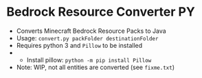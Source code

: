 # Bedrock Resource Converter PY
* Converts Minecraft Bedrock Resource Packs to Java
* Usage: `convert.py packFolder destinationFolder`
* Requires python 3 and `Pillow` to be installed
* * Install pillow: `python -m pip install Pillow`
* Note: WIP, not all entities are converted (see `fixme.txt`)